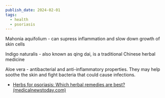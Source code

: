 ```yaml
---
publish_date: 2024-02-01
tags:
  - health
  - psoriasis
---
```

Mahonia aquifolium -  can supress inflammation and slow down growth of skin cells

Indigo naturalis  - also known as qing dai, is a traditional Chinese herbal medicine

Aloe vera - antibacterial and anti-inflammatory properties. They may help soothe the skin and fight bacteria that could cause infections.

- [Herbs for psoriasis: Which herbal remedies are best? (medicalnewstoday.com)](https://www.medicalnewstoday.com/articles/324270#mahonia-aquifolium)